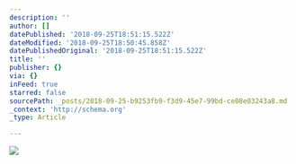```yaml
---
description: ''
author: []
datePublished: '2018-09-25T18:51:15.522Z'
dateModified: '2018-09-25T18:50:45.858Z'
datePublishedOriginal: '2018-09-25T18:51:15.522Z'
title: ''
publisher: {}
via: {}
inFeed: true
starred: false
sourcePath: _posts/2018-09-25-b9253fb9-f3d9-45e7-99bd-ce08e03243a8.md
_context: 'http://schema.org'
_type: Article

---
```

![](https://the-grid-user-content.s3-us-west-2.amazonaws.com/b5ebbe9b-948c-454b-91ab-44f5a950966e.jpg)